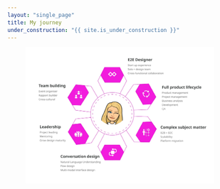 ```yaml
---
layout: "single_page"
title: My journey
under_construction: "{{ site.is_under_construction }}"
---
```



<!-- <p>I'm particularly excited about Remote's design principle of "Insights over intuition". It truly aligns with my values and the kind of designer I aspire to be.</p> -->

<figure>
<img src="/assets/uploads/about.webp" width="780px" alt="About Anna infographic">
</figure>
